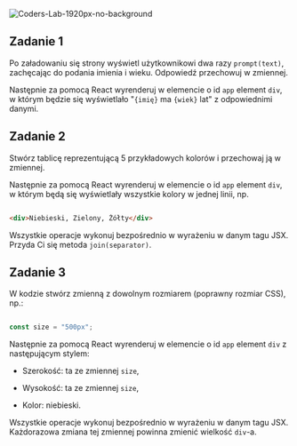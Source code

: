 ![Coders-Lab-1920px-no-background](https://user-images.githubusercontent.com/30623667/104709387-2b7ac180-571f-11eb-9b94-517aa6d501c9.png)



## Zadanie 1

Po załadowaniu się strony wyświetl użytkownikowi dwa razy `prompt(text)`, zachęcając do podania imienia i wieku. Odpowiedź przechowuj w zmiennej.

Następnie za pomocą React wyrenderuj w elemencie o id `app` element `div`, w którym będzie się wyświetlało "`{imię}` ma `{wiek}` lat" z odpowiednimi danymi.



## Zadanie 2

Stwórz tablicę reprezentującą 5 przykładowych kolorów i przechowaj ją w zmiennej.

Następnie za pomocą React wyrenderuj w elemencie o id `app` element `div`, w którym będą się wyświetlały wszystkie kolory w jednej linii, np.

```html

<div>Niebieski, Zielony, Żółty</div>

```

Wszystkie operacje wykonuj bezpośrednio w wyrażeniu w danym tagu JSX. Przyda Ci się metoda `join(separator)`.



## Zadanie 3

W kodzie stwórz zmienną z dowolnym rozmiarem (poprawny rozmiar CSS), np.:

```JavaScript

const size = "500px";

```

Następnie za pomocą React wyrenderuj w elemencie o id `app` element `div` z następującym stylem:

- Szerokość: ta ze zmiennej `size`,

- Wysokość: ta ze zmiennej `size`,

- Kolor: niebieski.

Wszystkie operacje wykonuj bezpośrednio w wyrażeniu w danym tagu JSX. Każdorazowa zmiana tej zmiennej powinna zmienić wielkość `div`-a.

